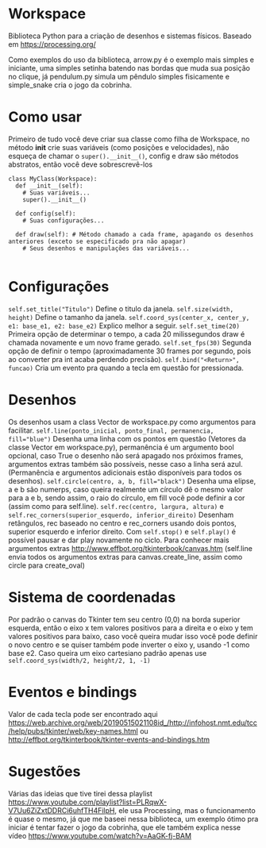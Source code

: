 # Workspace
Biblioteca Python para a criação de desenhos e sistemas físicos.
Baseado em https://processing.org/

Como exemplos do uso da biblioteca, arrow.py é o exemplo mais simples e iniciante, uma simples setinha batendo nas bordas que muda sua posição no clique, já pendulum.py simula um pêndulo simples fisicamente e simple_snake cria o jogo da cobrinha.

# Como usar

Primeiro de tudo você deve criar sua classe como filha de Workspace, no método __init__ crie suas variáveis (como posições e velocidades), não esqueça de chamar o ```super().__init__()```, config e draw são métodos abstratos, então você deve sobrescrevê-los
``` 
class MyClass(Workspace):
  def __init__(self):
    # Suas variáveis...
    super().__init__()
    
  def config(self):
    # Suas configurações...
    
  def draw(self): # Método chamado a cada frame, apagando os desenhos anteriores (exceto se especificado pra não apagar)
    # Seus desenhos e manipulações das variáveis...
    
```

# Configurações

```self.set_title("Titulo")``` Define o titulo da janela.
```self.size(width, height)``` Define o tamanho da janela.
```self.coord_sys(center_x, center_y, e1: base_e1, e2: base_e2)``` Explico melhor a seguir.
```self.set_time(20)``` Primeira opção de determinar o tempo, a cada 20 milissegundos draw é chamada novamente e um novo frame gerado.
```self.set_fps(30)``` Segunda opção de definir o tempo (aproximadamente 30 frames por segundo, pois ao converter pra int acaba perdendo precisão).
```self.bind("<Return>", funcao)``` Cria um evento pra quando a tecla em questão for pressionada.
    
    
# Desenhos

Os desenhos usam a class Vector de workspace.py como argumentos para facilitar.
```self.line(ponto_inicial, ponto_final, permanencia, fill="blue")``` Desenha uma linha com os pontos em questão (Vetores da classe Vector em workspace.py), permanência é um argumento bool opcional, caso True o desenho não será apagado nos próximos frames, argumentos extras também são possíveis, nesse caso a linha será azul. (Permanência e argumentos adicionais estão disponíveis para todos os desenhos).
```self.circle(centro, a, b, fill="black")``` Desenha uma elipse, a e b são numerps, caso queira realmente um círculo dê o mesmo valor para a e b, sendo assim, o raio do círculo, em fill você pode definir a cor (assim como para self.line).
```self.rec(centro, largura, altura)``` e ```self.rec_corners(superior_esquerdo, inferior_direito)``` Desenham retângulos, rec baseado no centro e rec_corners usando dois pontos, superior esquerdo e inferior direito.
Com ```self.stop()``` e ```self.play()``` é possível pausar e dar play novamente no ciclo.
Para conhecer mais argumentos extras http://www.effbot.org/tkinterbook/canvas.htm (self.line envia todos os argumentos extras para canvas.create_line, assim como circle para create_oval)

# Sistema de coordenadas

Por padrão o canvas do Tkinter tem seu centro (0,0) na borda superior esquerda, então o eixo x tem valores positivos para a direita e o eixo y tem valores positivos para baixo, caso você queira mudar isso você pode definir o novo centro e se quiser também pode inverter o eixo y, usando -1 como base e2. Caso queira um eixo cartesiano padrão apenas use ```self.coord_sys(width/2, height/2, 1, -1)```

# Eventos e bindings

Valor de cada tecla pode ser encontrado aqui https://web.archive.org/web/20190515021108id_/http://infohost.nmt.edu/tcc/help/pubs/tkinter/web/key-names.html ou http://effbot.org/tkinterbook/tkinter-events-and-bindings.htm

# Sugestões

Várias das ideias que tive tirei dessa playlist https://www.youtube.com/playlist?list=PLRqwX-V7Uu6ZiZxtDDRCi6uhfTH4FilpH, ele usa Processing, mas o funcionamento é quase o mesmo, já que me baseei nessa biblioteca, um exemplo ótimo pra iniciar é tentar fazer o jogo da cobrinha, que ele também explica nesse vídeo https://www.youtube.com/watch?v=AaGK-fj-BAM
